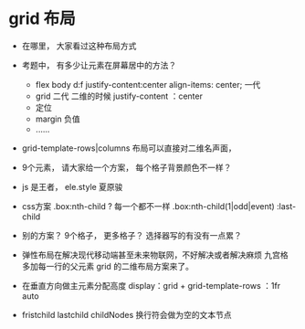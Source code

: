 # grid 布局

- 在哪里， 大家看过这种布局方式
- 考题中， 有多少让元素在屏幕居中的方法？
  - flex body d:f  justify-content:center  align-items: center;   一代
  - grid  二代 二维的时候   justify-content ：center
  - 定位
  - margin 负值
  - ...... 
- grid-template-rows|columns
  布局可以直接对二维名声面， 
-  9个元素， 请大家给一个方案， 每个格子背景颜色不一样？ 
  - js 是王者， ele.style  夏原骏
  - css方案 .box:nth-child
    ? 每一个都不一样
    .box:nth-child(1|odd|event) :last-child
  - 别的方案？ 9个格子， 更多格子？ 选择器写的有没有一点累？

- 弹性布局在解决现代移动端甚至未来物联网，不好解决或者解决麻烦
  九宫格 多加每一行的父元素
  grid 的二维布局方案来了。 


- 在垂直方向做主元素分配高度
  display：grid + grid-template-rows ：1fr auto

- fristchild lastchild
  childNodes 换行符会做为空的文本节点